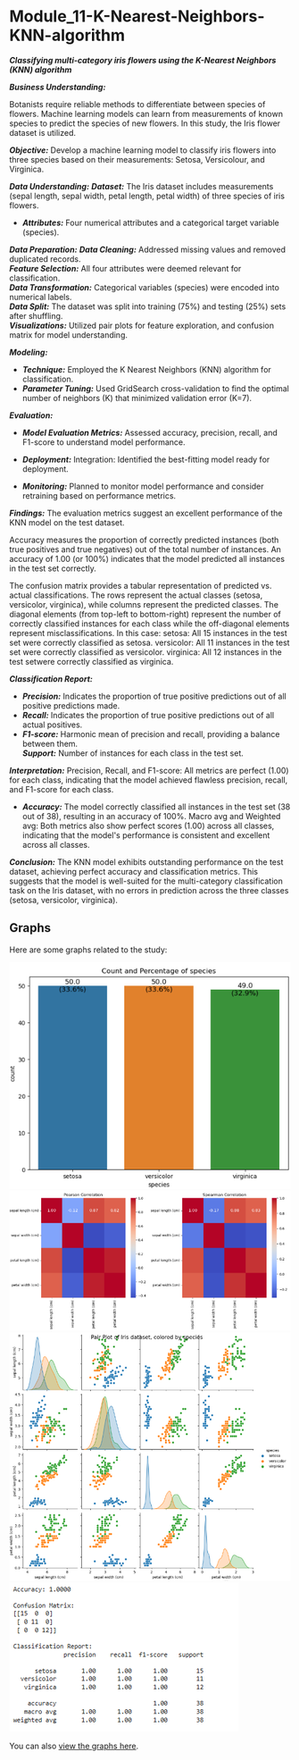 # Module_11-K-Nearest-Neighbors-KNN-algorithm

***Classifying multi-category iris flowers using the K-Nearest Neighbors (KNN) algorithm*** <br>

***Business Understanding:***

Botanists require reliable methods to differentiate between species of flowers. Machine learning models can learn from measurements of known species to predict the species of new flowers. In this study, the Iris flower dataset is utilized.

***Objective:*** Develop a machine learning model to classify iris flowers into three species based on their measurements: Setosa, Versicolour, and Virginica.

***Data Understanding:***
***Dataset:*** The Iris dataset includes measurements (sepal length, sepal width, petal length, petal width) of three species of iris flowers. 
* ***Attributes:*** Four numerical attributes and a categorical target variable (species).

***Data Preparation:***
***Data Cleaning:*** Addressed missing values and removed duplicated records. <br>
***Feature Selection:*** All four attributes were deemed relevant for classification. <br>
***Data Transformation:*** Categorical variables (species) were encoded into numerical labels. <br>
***Data Split:*** The dataset was split into training (75%) and testing (25%) sets after shuffling. <br>
***Visualizations:*** Utilized pair plots for feature exploration, and confusion matrix for model understanding.

***Modeling:***
* ***Technique:*** Employed the K Nearest Neighbors (KNN) algorithm for classification. 
* ***Parameter Tuning:*** Used GridSearch cross-validation to find the optimal number of neighbors (K) that minimized validation error (K=7).

***Evaluation:***
* ***Model Evaluation Metrics:*** Assessed accuracy, precision, recall, and F1-score to understand model performance.

* ***Deployment:*** Integration: Identified the best-fitting model ready for deployment. 
* ***Monitoring:*** Planned to monitor model performance and consider retraining based on performance metrics.

***Findings:***
The evaluation metrics suggest an excellent performance of the KNN model on the test dataset.

Accuracy measures the proportion of correctly predicted instances (both true positives and true negatives) out of the total number of instances. An accuracy of 1.00 (or 100%) indicates that the model predicted all instances in the test set correctly.

The confusion matrix provides a tabular representation of predicted vs. actual classifications. The rows represent the actual classes (setosa, versicolor, virginica), while columns represent the predicted classes. The diagonal elements (from top-left to bottom-right) represent the number of correctly classified instances for each class while the off-diagonal elements represent misclassifications. In this case: setosa: All 15 instances in the test set were correctly classified as setosa. versicolor: All 11 instances in the test set were correctly classified as versicolor. virginica: All 12 instances in the test setwere correctly classified as virginica.

***Classification Report:*** 
* ***Precision:*** Indicates the proportion of true positive predictions out of all positive predictions made.
* ***Recall:*** Indicates the proportion of true positive predictions out of all actual positives.
* ***F1-score:*** Harmonic mean of precision and recall, providing a balance between them. <br>
***Support:*** Number of instances for each class in the test set.

***Interpretation:*** Precision, Recall, and F1-score: All metrics are perfect (1.00) for each class, indicating that the model achieved flawless precision, recall, and F1-score for each class. 
* ***Accuracy:*** The model correctly classified all instances in the test set (38 out of 38), resulting in an accuracy of 100%. Macro avg and Weighted avg: Both metrics also show perfect scores (1.00) across all classes, indicating that the model's performance is consistent and excellent across all classes.

***Conclusion:*** The KNN model exhibits outstanding performance on the test dataset, achieving perfect accuracy and classification metrics. This suggests that the model is well-suited for the multi-category classification task on the Iris dataset, with no errors in prediction across the three classes (setosa, versicolor, virginica).

## Graphs

Here are some graphs related to the study:

![bar](graphs/bar.png)
![corr](graphs/corr.png)
![scatter_plot](graphs/scatter_plot.png)
![class_report](graphs/class_report.png)

You can also [view the graphs here](graphs/).
